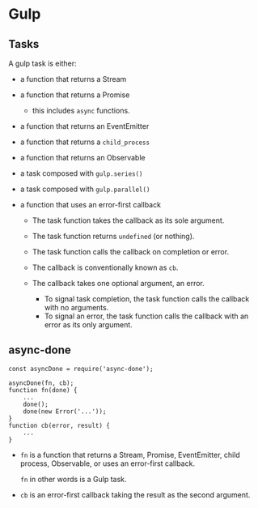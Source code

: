# Gulp

## Tasks

A gulp task is either:

-   a function that returns a Stream

-   a function that returns a Promise

    -   this includes `async` functions.

-   a function that returns an EventEmitter

-   a function that returns a `child_process`

-   a function that returns an Observable

-   a task composed with `gulp.series()`

-   a task composed with `gulp.parallel()`

-   a function that uses an error-first callback

    -   The task function takes the callback as its sole argument.
    -   The task function returns `undefined` (or nothing).
    -   The task function calls the callback on completion or error.

    -   The callback is conventionally known as `cb`.
    -   The callback takes one optional argument, an error.
        -   To signal task completion, the task function calls the callback with no arguments.
        -   To signal an error, the task function calls the callback with an error as its only argument.

## async-done

    const asyncDone = require('async-done');
    
    asyncDone(fn, cb);
    function fn(done) {
        ...
        done();
        done(new Error('...'));
    }
    function cb(error, result) {
        ...
    }
    
-   `fn` is a function that returns a Stream, Promise, EventEmitter,
    child process, Observable, or uses an error-first callback.
    
    `fn` in other words is a Gulp task.

-   `cb` is an error-first callback taking the result as the second
    argument.


